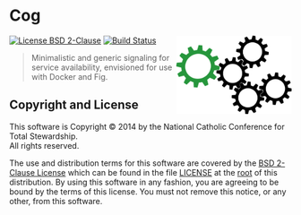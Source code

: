 Cog
===

<a href="https://github.com/NCCTS/cog"><img align="right" height="140" src="https://raw.githubusercontent.com/NCCTS/cog/master/support/cogs.png"></a>

[![License BSD 2-Clause](https://img.shields.io/badge/license-BSD-brightgreen.svg?style=flat)](http://opensource.org/licenses/BSD-2-Clause)
[![Build Status](https://travis-ci.org/NCCTS/cog.svg?branch=master)](https://travis-ci.org/NCCTS/cog)

> Minimalistic and generic signaling for service availability, envisioned for use with Docker and Fig.

## Copyright and License

This software is Copyright &copy; 2014 by the National Catholic Conference for Total Stewardship.<br>All rights reserved.

The use and distribution terms for this software are covered by the [BSD 2-Clause License](http://opensource.org/licenses/BSD-2-Clause) which can be found in the file [LICENSE](https://raw.githubusercontent.com/NCCTS/cog/master/LICENSE) at the [root](https://github.com/NCCTS/cog/tree/master) of this distribution. By using this software in any fashion, you are agreeing to be bound by the terms of this license. You must not remove this notice, or any other, from this software.
